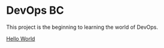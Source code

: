# DevOps BC

This project is the beginning to learning the world of DevOps.

[Hello World](hello-world.py)
